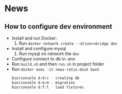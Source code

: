# News

## How to configure dev environment

- Install and run Docker:
    1. Run `docker network create --driver=bridge dev`
- Install and configure mysql
    1. Run mysql on network the `dev`
- Configure connect to db in .env
- Run `build.sh` and then `run.sh` in project folder
- Run `docker exec -it news-ratio.dock bash`
    ```bash
    bin/console d:d:c - creating db
    bin/console d:m:m - migration
    bin/console d:f:l - load fixtures
